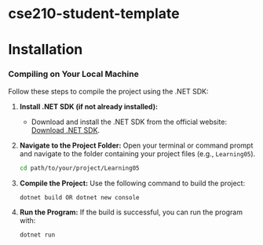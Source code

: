 # cse210-student-template
<!-- Tyrone Martin for students in CSE 210.

This repository contains the starter code for many different projects. They are arranged as follows:

* `sandbox` - An empty project that you can use to play around with any concepts you like.
* `csharp-prep` - Starter projects for each of the C# Prep assignments.
* `prepare` - Starter projects for each of the preparation Learning Activities.
* `prove` - Starter projects for each of the prove Developer projects.
* `final` - Starter projects for final project. -->


# Installation

### Compiling on Your Local Machine
Follow these steps to compile the project using the .NET SDK:

1. **Install .NET SDK (if not already installed):**
   - Download and install the .NET SDK from the official website: [Download .NET SDK](https://dotnet.microsoft.com/download).

2. **Navigate to the Project Folder:**
   Open your terminal or command prompt and navigate to the folder containing your project files (e.g., `Learning05`). 

   ```bash
   cd path/to/your/project/Learning05
   ```

3. **Compile the Project:**
   Use the following command to build the project:

   ```bash
   dotnet build OR dotnet new console

   ```

4. **Run the Program:**
   If the build is successful, you can run the program with:

   ```bash
   dotnet run
   ```

